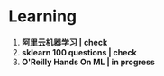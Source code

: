 # Learning

1. **阿里云机器学习 | check**
2. **sklearn 100 questions | check**
3. **O'Reilly Hands On ML | in progress**

